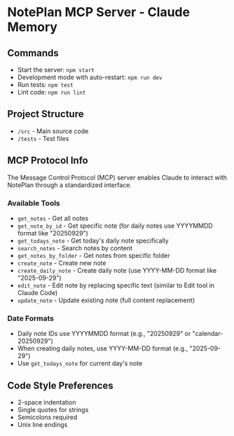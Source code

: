 # NotePlan MCP Server - Claude Memory

## Commands
- Start the server: `npm start`
- Development mode with auto-restart: `npm run dev`
- Run tests: `npm test`
- Lint code: `npm run lint`

## Project Structure
- `/src` - Main source code
- `/tests` - Test files

## MCP Protocol Info
The Message Control Protocol (MCP) server enables Claude to interact with NotePlan through a standardized interface.

### Available Tools
- `get_notes` - Get all notes
- `get_note_by_id` - Get specific note (for daily notes use YYYYMMDD format like "20250929")
- `get_todays_note` - Get today's daily note specifically
- `search_notes` - Search notes by content
- `get_notes_by_folder` - Get notes from specific folder
- `create_note` - Create new note
- `create_daily_note` - Create daily note (use YYYY-MM-DD format like "2025-09-29")
- `edit_note` - Edit note by replacing specific text (similar to Edit tool in Claude Code)
- `update_note` - Update existing note (full content replacement)

### Date Formats
- Daily note IDs use YYYYMMDD format (e.g., "20250929" or "calendar-20250929")
- When creating daily notes, use YYYY-MM-DD format (e.g., "2025-09-29")
- Use `get_todays_note` for current day's note

## Code Style Preferences
- 2-space indentation
- Single quotes for strings
- Semicolons required
- Unix line endings